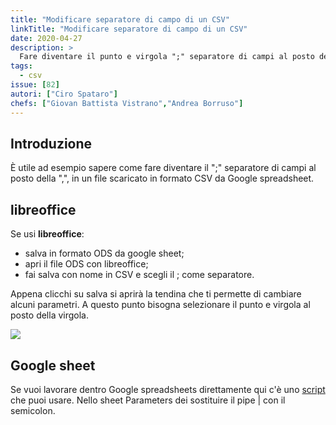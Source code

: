 ```yaml
---
title: "Modificare separatore di campo di un CSV"
linkTitle: "Modificare separatore di campo di un CSV"
date: 2020-04-27
description: >
  Fare diventare il punto e virgola ";" separatore di campi al posto della virgola "," in un file scaricato come formato CSV da Google Spreadsheet
tags:
  - csv
issue: [82]
autori: ["Ciro Spataro"]
chefs: ["Giovan Battista Vistrano","Andrea Borruso"]
---
```



## Introduzione

È utile ad esempio sapere come fare diventare il ";" separatore di campi al posto della ",", in un file scaricato in formato CSV da Google spreadsheet.

## libreoffice

Se usi **libreoffice**:
- salva in formato ODS da google sheet;
- apri il file ODS con libreoffice;
- fai salva con nome in CSV e scegli il ; come separatore.

Appena clicchi su salva si aprirà la tendina che ti permette di cambiare alcuni parametri. A questo punto bisogna selezionare il punto e virgola al posto della virgola.

![](https://user-images.githubusercontent.com/30607/62115840-6550d180-b2b9-11e9-8df5-cc8e67849972.png)

## Google sheet

Se vuoi lavorare dentro Google spreadsheets direttamente qui c'è uno [script](https://stackoverflow.com/questions/49248498/how-can-i-export-to-csv-with-pipe-delimiter) che puoi usare. Nello sheet Parameters dei sostituire il pipe | con il semicolon.



